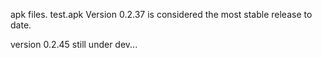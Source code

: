 apk files. test.apk 
Version 0.2.37 is considered the most stable release to date.



version 0.2.45 still under dev...
